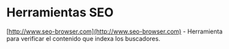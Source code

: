 # Herramientas SEO

[http://www.seo-browser.com](http://www.seo-browser.com) - Herramienta para verificar el contenido que indexa los buscadores. 

